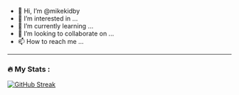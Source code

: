- 👋 Hi, I’m @mikekidby
- 👀 I’m interested in ...
- 🌱 I’m currently learning ...
- 💞️ I’m looking to collaborate on ...
- 📫 How to reach me ...


---

### :fire: My Stats :

[![GitHub Streak](https://github-readme-streak-stats.herokuapp.com?user=mikekidby&theme=dark&date_format=M%20j%5B%2C%20Y%5D)](https://git.io/streak-stats)
<!---
mikekidby/mikekidby is a ✨ special ✨ repository because its `README.md` (this file) appears on your GitHub profile.
You can click the Preview link to take a look at your changes.
--->
